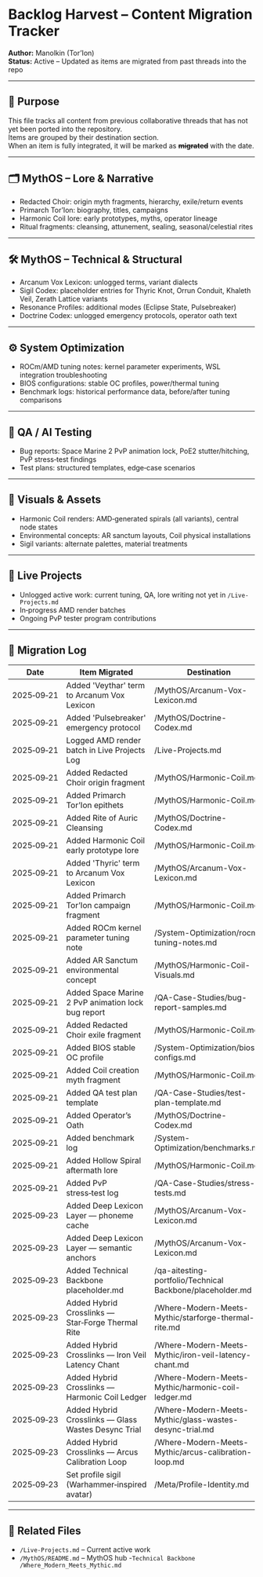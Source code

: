 # Backlog Harvest – Content Migration Tracker

**Author:** Manolkin (Tor’Ion)  
**Status:** Active – Updated as items are migrated from past threads into the repo

---

## 📜 Purpose
This file tracks all content from previous collaborative threads that has not yet been ported into the repository.  
Items are grouped by their destination section.  
When an item is fully integrated, it will be marked as **~~migrated~~** with the date.

---

## 🗂 MythOS – Lore & Narrative
- Redacted Choir: origin myth fragments, hierarchy, exile/return events
- Primarch Tor’Ion: biography, titles, campaigns
- Harmonic Coil lore: early prototypes, myths, operator lineage
- Ritual fragments: cleansing, attunement, sealing, seasonal/celestial rites

---

## 🛠 MythOS – Technical & Structural
- Arcanum Vox Lexicon: unlogged terms, variant dialects
- Sigil Codex: placeholder entries for Thyric Knot, Orrun Conduit, Khaleth Veil, Zerath Lattice variants
- Resonance Profiles: additional modes (Eclipse State, Pulsebreaker)
- Doctrine Codex: unlogged emergency protocols, operator oath text

---

## ⚙ System Optimization
- ROCm/AMD tuning notes: kernel parameter experiments, WSL integration troubleshooting
- BIOS configurations: stable OC profiles, power/thermal tuning
- Benchmark logs: historical performance data, before/after tuning comparisons

---

## 🧪 QA / AI Testing
- Bug reports: Space Marine 2 PvP animation lock, PoE2 stutter/hitching, PvP stress‑test findings
- Test plans: structured templates, edge‑case scenarios

---

## 🎨 Visuals & Assets
- Harmonic Coil renders: AMD‑generated spirals (all variants), central node states
- Environmental concepts: AR sanctum layouts, Coil physical installations
- Sigil variants: alternate palettes, material treatments

---

## 📅 Live Projects
- Unlogged active work: current tuning, QA, lore writing not yet in `/Live-Projects.md`
- In‑progress AMD render batches
- Ongoing PvP tester program contributions

---

## 🔄 Migration Log
| Date       | Item Migrated                                      | Destination                              |
|------------|----------------------------------------------------|------------------------------------------|
| 2025‑09‑21 | Added 'Veythar' term to Arcanum Vox Lexicon         | /MythOS/Arcanum-Vox-Lexicon.md           |
| 2025‑09‑21 | Added 'Pulsebreaker' emergency protocol            | /MythOS/Doctrine-Codex.md                |
| 2025‑09‑21 | Logged AMD render batch in Live Projects Log       | /Live-Projects.md                        |
| 2025‑09‑21 | Added Redacted Choir origin fragment               | /MythOS/Harmonic-Coil.md                  |
| 2025‑09‑21 | Added Primarch Tor’Ion epithets                     | /MythOS/Harmonic-Coil.md                  |
| 2025‑09‑21 | Added Rite of Auric Cleansing                       | /MythOS/Doctrine-Codex.md                |
| 2025‑09‑21 | Added Harmonic Coil early prototype lore            | /MythOS/Harmonic-Coil.md                  |
| 2025‑09‑21 | Added 'Thyric' term to Arcanum Vox Lexicon          | /MythOS/Arcanum-Vox-Lexicon.md           |
| 2025‑09‑21 | Added Primarch Tor’Ion campaign fragment            | /MythOS/Harmonic-Coil.md                  |
| 2025‑09‑21 | Added ROCm kernel parameter tuning note             | /System-Optimization/rocm-tuning-notes.md|
| 2025‑09‑21 | Added AR Sanctum environmental concept              | /MythOS/Harmonic-Coil-Visuals.md          |
| 2025‑09‑21 | Added Space Marine 2 PvP animation lock bug report  | /QA-Case-Studies/bug-report-samples.md   |
| 2025‑09‑21 | Added Redacted Choir exile fragment                 | /MythOS/Harmonic-Coil.md                  |
| 2025‑09‑21 | Added BIOS stable OC profile                        | /System-Optimization/bios-configs.md     |
| 2025‑09‑21 | Added Coil creation myth fragment                   | /MythOS/Harmonic-Coil.md                  |
| 2025‑09‑21 | Added QA test plan template                         | /QA-Case-Studies/test-plan-template.md   |
| 2025‑09‑21 | Added Operator’s Oath                               | /MythOS/Doctrine-Codex.md                |
| 2025‑09‑21 | Added benchmark log                                 | /System-Optimization/benchmarks.md       |
| 2025‑09‑21 | Added Hollow Spiral aftermath lore                  | /MythOS/Harmonic-Coil.md                  |
| 2025‑09‑21 | Added PvP stress‑test log                           | /QA-Case-Studies/stress-tests.md          |
| 2025‑09‑23 | Added Deep Lexicon Layer — phoneme cache            | /MythOS/Arcanum-Vox-Lexicon.md           |
| 2025‑09‑23 | Added Deep Lexicon Layer — semantic anchors         | /MythOS/Arcanum-Vox-Lexicon.md           |
| 2025‑09‑23 | Added Technical Backbone placeholder.md             | /qa-aitesting-portfolio/Technical Backbone/placeholder.md |
| 2025‑09‑23 | Added Hybrid Crosslinks — Star‑Forge Thermal Rite   | /Where-Modern-Meets-Mythic/starforge-thermal-rite.md |
| 2025‑09‑23 | Added Hybrid Crosslinks — Iron Veil Latency Chant   | /Where-Modern-Meets-Mythic/iron-veil-latency-chant.md |
| 2025‑09‑23 | Added Hybrid Crosslinks — Harmonic Coil Ledger      | /Where-Modern-Meets-Mythic/harmonic-coil-ledger.md |
| 2025‑09‑23 | Added Hybrid Crosslinks — Glass Wastes Desync Trial | /Where-Modern-Meets-Mythic/glass-wastes-desync-trial.md |
| 2025‑09‑23 | Added Hybrid Crosslinks — Arcus Calibration Loop    | /Where-Modern-Meets-Mythic/arcus-calibration-loop.md |
| 2025‑09‑23 | Set profile sigil (Warhammer‑inspired avatar) | /Meta/Profile-Identity.md |

---

## 📂 Related Files
- `/Live-Projects.md` – Current active work
- `/MythOS/README.md` – MythOS hub
-`Technical Backbone
/Where_Modern_Meets_Mythic.md`
